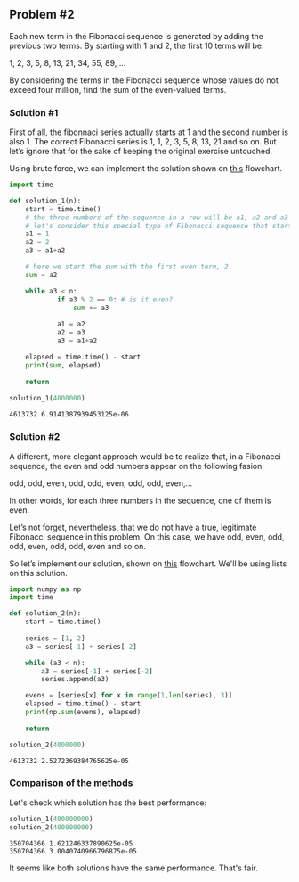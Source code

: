 
## Problem #2

Each new term in the Fibonacci sequence is generated by adding the previous two terms. By starting with 1 and 2, the first 10 terms will be:

1, 2, 3, 5, 8, 13, 21, 34, 55, 89, ...

By considering the terms in the Fibonacci sequence whose values do not exceed four million, find the sum of the even-valued terms.

### Solution #1

First of all, the fibonnaci series actually starts at 1 and the second number is also 1. The correct Fibonacci series is 1, 1, 2, 3, 5, 8, 13, 21 and so on. But let’s ignore that for the sake of keeping the original exercise untouched.

Using brute force, we can implement the solution shown on [this](https://drive.google.com/file/d/1QJIa7bGsULlsj5bfjw9iZbLHRbXIJWuZ/view?usp=sharing) flowchart.


```python
import time

def solution_1(n):
    start = time.time()
    # the three numbers of the sequence in a row will be a1, a2 and a3
    # let's consider this special type of Fibonacci sequence that starts with 1,2,3,5,...
    a1 = 1
    a2 = 2
    a3 = a1+a2

    # here we start the sum with the first even term, 2
    sum = a2

    while a3 < n:
            if a3 % 2 == 0: # is it even?
                sum += a3
                
            a1 = a2
            a2 = a3
            a3 = a1+a2

    elapsed = time.time() - start
    print(sum, elapsed)
    
    return
    
solution_1(4000000)
```

    4613732 6.9141387939453125e-06


### Solution #2

A different, more elegant approach would be to realize that, in a Fibonacci sequence, the even and odd numbers appear on the following fasion:

odd, odd, even, odd, odd, even, odd, odd, even,…

In other words, for each three numbers in the sequence, one of them is even.

Let’s not forget, nevertheless, that we do not have a true, legitimate Fibonacci sequence in this problem. On this case, we have odd, even, odd, odd, even, odd, odd, even and so on.

So let’s implement our solution, shown on [this](https://drive.google.com/file/d/1FM4SRFXy9wmOvLgZI4ZNQgFmdxavrTs9/view?usp=sharing) flowchart. We'll be using lists on this solution.


```python
import numpy as np
import time

def solution_2(n):
    start = time.time()
    
    series = [1, 2]
    a3 = series[-1] + series[-2]

    while (a3 < n):
        a3 = series[-1] + series[-2]
        series.append(a3)

    evens = [series[x] for x in range(1,len(series), 3)]
    elapsed = time.time() - start
    print(np.sum(evens), elapsed)
    
    return

solution_2(4000000)
```

    4613732 2.5272369384765625e-05


### Comparison of the methods

Let's check which solution has the best performance:


```python
solution_1(400000000)
solution_2(400000000)
```

    350704366 1.621246337890625e-05
    350704366 3.0040740966796875e-05


It seems like both solutions have the same performance. That's fair.
